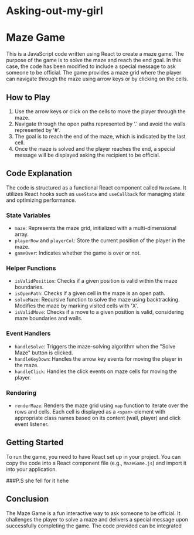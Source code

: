 # Asking-out-my-girl

# Maze Game

This is a JavaScript code written using React to create a maze game. The purpose of the game is to solve the maze and reach the end goal. In this case, the code has been modified to include a special message to ask someone to be official. The game provides a maze grid where the player can navigate through the maze using arrow keys or by clicking on the cells.

## How to Play

1. Use the arrow keys or click on the cells to move the player through the maze.
2. Navigate through the open paths represented by '.' and avoid the walls represented by '#'.
3. The goal is to reach the end of the maze, which is indicated by the last cell.
4. Once the maze is solved and the player reaches the end, a special message will be displayed asking the recipient to be official.

## Code Explanation

The code is structured as a functional React component called `MazeGame`. It utilizes React hooks such as `useState` and `useCallback` for managing state and optimizing performance.

### State Variables

- `maze`: Represents the maze grid, initialized with a multi-dimensional array.
- `playerRow` and `playerCol`: Store the current position of the player in the maze.
- `gameOver`: Indicates whether the game is over or not.

### Helper Functions

- `isValidPosition`: Checks if a given position is valid within the maze boundaries.
- `isOpenPath`: Checks if a given cell in the maze is an open path.
- `solveMaze`: Recursive function to solve the maze using backtracking. Modifies the maze by marking visited cells with 'X'.
- `isValidMove`: Checks if a move to a given position is valid, considering maze boundaries and walls.

### Event Handlers

- `handleSolve`: Triggers the maze-solving algorithm when the "Solve Maze" button is clicked.
- `handleKeyDown`: Handles the arrow key events for moving the player in the maze.
- `handleClick`: Handles the click events on maze cells for moving the player.

### Rendering

- `renderMaze`: Renders the maze grid using `map` function to iterate over the rows and cells. Each cell is displayed as a `<span>` element with appropriate class names based on its content (wall, player) and click event listener.

## Getting Started

To run the game, you need to have React set up in your project. You can copy the code into a React component file (e.g., `MazeGame.js`) and import it into your application.

###P.S she fell for it hehe

## Conclusion

The Maze Game is a fun interactive way to ask someone to be official. It challenges the player to solve a maze and delivers a special message upon successfully completing the game. The code provided can be integrated

